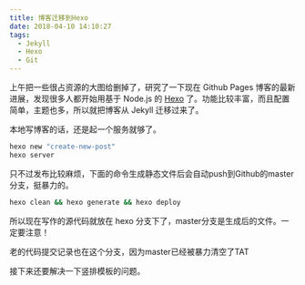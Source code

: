 ```yaml
---
title: 博客迁移到Hexo
date: 2018-04-10 14:10:27
tags:
  - Jekyll
  - Hexo
  - Git
---
```


上午把一些很占资源的大图给删掉了，研究了一下现在 Github Pages 博客的最新进展，发现很多人都开始用基于 Node.js 的 [Hexo](https://hexo.io/zh-cn/) 了。功能比较丰富，而且配置简单，主题也多，所以就把博客从 Jekyll 迁移过来了。

本地写博客的话，还是起一个服务就够了。
```bash
hexo new "create-new-post"
hexo server
```

只不过发布比较麻烦，下面的命令生成静态文件后会自动push到Github的master分支，挺暴力的。
```bash
hexo clean && hexo generate && hexo deploy
```

所以现在写作的源代码就放在 hexo 分支下了，master分支是生成后的文件。一定要注意！

老的代码提交记录也在这个分支，因为master已经被暴力清空了TAT

接下来还要解决一下竖排模板的问题。